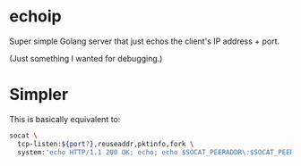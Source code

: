 # echoip

Super simple Golang server that just echos the client's IP address + port.

(Just something I wanted for debugging.)

# Simpler

This is basically equivalent to:

```sh
socat \
  tcp-listen:${port?},reuseaddr,pktinfo,fork \
  system:'echo HTTP/1.1 200 OK; echo; echo $SOCAT_PEERADDR\:$SOCAT_PEERPORT'
```
